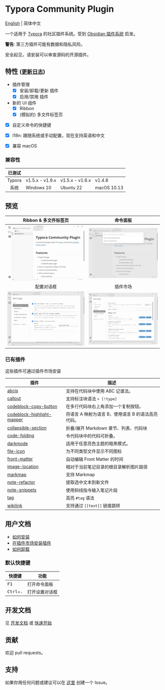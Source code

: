 # Typora Community Plugin

[English](https://github.com/typora-community-plugin/typora-community-plugin#README.md) | 简体中文

一个适用于 [Typora](https://typora.io/) 的社区插件系统。受到 [Obsidian 插件系统](https://docs.obsidian.md/Home) 启发。

**警告**: 第三方插件可能有数据和隐私风险。

安全起见，请安装可以审查源码的开源插件。



## 特性 <small>([更新日志](./docs/zh-cn/user-guide/CHANGELOG.md))</small>

- 插件管理
  - [x] 安装/卸载/更新 插件
  - [x] 启用/禁用 插件
- 新的 UI 组件
  - [x] Ribbon
  - [x] (模拟的) 多文件标签页
- [x] 自定义命令的快捷键
- [x] I18n: 跟随系统或手动配置，现在支持英语和中文
- [x] 兼容 macOS



### 兼容性

| 已测试  |                 |                 |             |
| :----: | --------------- | --------------- | ----------- |
| Typora | v1.5.x - v1.9.x | v1.5.x - v1.6.x | v1.4.8      |
| 系统    | Windows 10      | Ubuntu 22       | macOS 10.13 |



## 预览

| Ribbon & 多文件标签页                   | 命令面板                                   |
| :-----------------------------------: | :---------------------------------------: |
| ![](./docs/assets/base.jpg)           | ![](./docs/assets/command-modal.jpg)      |
| 配置对话框                              | 插件市场                                   |
| ![](./docs/assets/settings-modal.jpg) | ![](./docs/assets/plugin-marketplace.jpg) |



### 已有插件

这些插件可通过插件市场安装

| 插件                              | 描述                                        |
| -------------------------------- | ------------------------------------------ |
| [abcjs][p12]                     | 支持在代码块中使用 ABC 记谱法。                 |
| [callout][p1]                    | 支持标注块语法 `> [!type]`                    |
| [codeblock-copy-button][p2]      | 在多行代码块右上角添加一个复制按钮。              |
| [codeblock-highlight-mapper][p3] | 将语言 A 映射为语言 B，使用语言 B 的语法高亮代码。 |
| [collapsible-section][p4]        | 折叠/展开 Markdown 章节、列表、代码块           |
| [code-folding][p14]              | 令代码块中的代码可折叠。                        |
| [darkmode][p13]                  | 适用于任意亮色主题的暗黑模式。                   |
| [file-icon][p5]                  | 为不同类型文件显示不同图标                      |
| [front-matter][p6]               | 自动编辑 Front Matter 的时间                  |
| [image-location][p15]            | 相对于当前笔记目录的根目录解析图片路径             |
| [markmap][p11]                   | 支持 Markmap                                |
| [note-refactor][p7]              | 提取选中文本到新文件                           |
| [note-snippets][p8]              | 使用斜线指令输入笔记片段                        |
| [tag][p9]                        | 高亮 `#tag` 语法                             |
| [wikilink][p10]                  | 支持通过 `[[text]]` 链接跳转                  |


## 用户文档

- [如何安装](./docs/zh-cn/user-guide/1a-installation.md)
- [在插件市场安装插件](./docs/zh-cn/user-guide/2-plugin-installation.md)
- [如何卸载](./docs/zh-cn/user-guide/1b-uninstall.md)



### 默认快捷键

| 快捷键                       | 功能         |
| --------------------------- | ----------- |
| <kbd>F1</kbd>               | 打开命令面板  |
| <kbd>Ctrl</kbd>+<kbd>.</kbd>| 打开设置对话框 |



## 开发文档

见 [开发文档](./docs/zh-cn/dev-guide/0-dev-docs.md) 或 [快速开始](./docs/zh-cn/dev-guide/1-getting-started.md)



## 贡献

欢迎 pull requests。



## 支持

如果你用任何问题或建议可以在 [这里](https://github.com/typora-community-plugin/typora-community-plugin/issues) 创建一个 Issue。



[p1]: https://github.com/typora-community-plugin/typora-plugin-callout
[p2]: https://github.com/typora-community-plugin/typora-plugin-codeblock-copy-button
[p3]: https://github.com/typora-community-plugin/typora-plugin-codeblock-highlight-mapper
[p4]: https://github.com/typora-community-plugin/typora-plugin-collapsible-section
[p5]: https://github.com/typora-community-plugin/typora-plugin-file-icon
[p6]: https://github.com/typora-community-plugin/typora-plugin-front-matter
[p7]: https://github.com/typora-community-plugin/typora-plugin-note-refactor
[p8]: https://github.com/typora-community-plugin/typora-plugin-note-snippets
[p9]: https://github.com/typora-community-plugin/typora-plugin-tag
[p10]: https://github.com/typora-community-plugin/typora-plugin-wikilink
[p11]: https://github.com/typora-community-plugin/typora-plugin-markmap
[p12]: https://github.com/typora-community-plugin/typora-plugin-abcjs
[p13]: https://github.com/typora-community-plugin/typora-plugin-darkmode
[p14]: https://github.com/typora-community-plugin/typora-plugin-code-folding
[p15]: https://github.com/typora-community-plugin/typora-plugin-image-location
